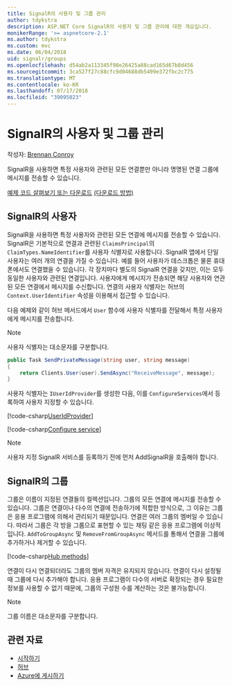 ```yaml
---
title: SignalR의 사용자 및 그룹 관리
author: tdykstra
description: ASP.NET Core SignalR의 사용자 및 그룹 관리에 대한 개요입니다.
monikerRange: '>= aspnetcore-2.1'
ms.author: tdykstra
ms.custom: mvc
ms.date: 06/04/2018
uid: signalr/groups
ms.openlocfilehash: d54ab2a113345f98e26425a88cad165d67b8d456
ms.sourcegitcommit: 3ca527f27c88cfc9d04688db5499e372fbc2c775
ms.translationtype: MT
ms.contentlocale: ko-KR
ms.lasthandoff: 07/17/2018
ms.locfileid: "39095023"
---
```

# <a name="manage-users-and-groups-in-signalr"></a>SignalR의 사용자 및 그룹 관리

작성자: [Brennan Conroy](https://github.com/BrennanConroy)

SignalR을 사용하면 특정 사용자와 관련된 모든 연결뿐만 아니라 명명된 연결 그룹에 메시지를 전송할 수 있습니다.

[예제 코드 살펴보기 또는 다운로드](https://github.com/aspnet/Docs/tree/master/aspnetcore/signalr/groups/sample/) [(다운로드 방법)](xref:tutorials/index#how-to-download-a-sample)

## <a name="users-in-signalr"></a>SignalR의 사용자

SignalR을 사용하면 특정 사용자와 관련된 모든 연결에 메시지를 전송할 수 있습니다. SignalR은 기본적으로 연결과 관련된 `ClaimsPrincipal`의 `ClaimTypes.NameIdentifier`를 사용자 식별자로 사용합니다. SignalR 앱에서 단일 사용자는 여러 개의 연결을 가질 수 있습니다. 예를 들어 사용자가 데스크톱은 물론 휴대폰에서도 연결했을 수 있습니다. 각 장치마다 별도의 SignalR 연결을 갖지만, 이는 모두 동일한 사용자와 관련된 연결입니다. 사용자에게 메시지가 전송되면 해당 사용자와 연관된 모든 연결에서 메시지를 수신합니다. 연결의 사용자 식별자는 허브의 `Context.UserIdentifier` 속성을 이용해서 접근할 수 있습니다.

다음 예제와 같이 허브 메서드에서 `User` 함수에 사용자 식별자를 전달해서 특정 사용자에게 메시지를 전송합니다.

> [!NOTE]
> 사용자 식별자는 대소문자를 구분합니다.

```csharp
public Task SendPrivateMessage(string user, string message)
{
    return Clients.User(user).SendAsync("ReceiveMessage", message);
}
```

사용자 식별자는 `IUserIdProvider`를 생성한 다음, 이를 `ConfigureServices`에서 등록하여 사용자 지정할 수 있습니다.

[!code-csharp[UserIdProvider](groups/sample/customuseridprovider.cs?range=4-10)]

[!code-csharp[Configure service](groups/sample/startup.cs?range=21-22,39-42)]

> [!NOTE]
> 사용자 지정 SignalR 서비스를 등록하기 전에 먼저 AddSignalR을 호출해야 합니다.

## <a name="groups-in-signalr"></a>SignalR의 그룹

그룹은 이름이 지정된 연결들의 컬렉션입니다. 그룹의 모든 연결에 메시지를 전송할 수 있습니다. 그룹은 연결이나 다수의 연결에 전송하기에 적합한 방식으로, 그 이유는 그룹은 응용 프로그램에 의해서 관리되기 때문입니다. 연결은 여러 그룹의 멤버일 수 있습니다. 따라서 그룹은 각 방을 그룹으로 표현할 수 있는 채팅 같은 응용 프로그램에 이상적입니다. `AddToGroupAsync` 및 `RemoveFromGroupAsync` 메서드를 통해서 연결을 그룹에 추가하거나 제거할 수 있습니다.

[!code-csharp[Hub methods](groups/sample/hubs/chathub.cs?range=15-27)]

연결이 다시 연결되더라도 그룹의 멤버 자격은 유지되지 않습니다. 연결이 다시 설정될 때 그룹에 다시 추가해야 합니다. 응용 프로그램이 다수의 서버로 확장되는 경우 필요한 정보를 사용할 수 없기 때문에, 그룹의 구성원 수를 계산하는 것은 불가능합니다.

> [!NOTE]
> 그룹 이름은 대소문자를 구분합니다.

## <a name="related-resources"></a>관련 자료

* [시작하기](xref:tutorials/signalr)
* [허브](xref:signalr/hubs)
* [Azure에 게시하기](xref:signalr/publish-to-azure-web-app)
